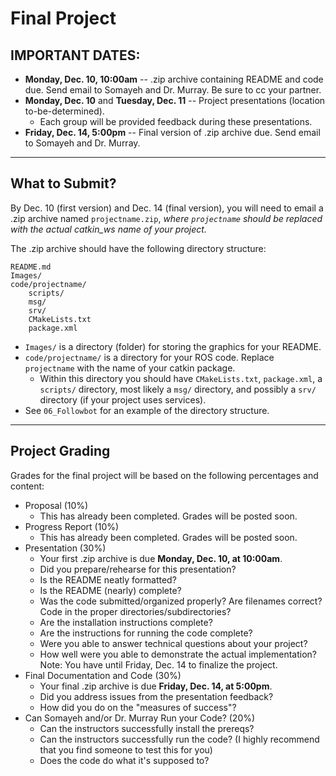 # Final Project

## IMPORTANT DATES:
- **Monday, Dec. 10, 10:00am** -- .zip archive containing README and code due.  Send email  to Somayeh and Dr. Murray.  Be sure to cc your partner.
- **Monday, Dec. 10** and **Tuesday, Dec. 11** -- Project presentations (location to-be-determined).
	- Each group will be provided feedback during these presentations.
- **Friday, Dec. 14, 5:00pm** -- Final version of .zip archive due.  Send email to Somayeh and Dr. Murray.

---

## What to Submit?
By Dec. 10 (first version) and Dec. 14 (final version), you will need to email a .zip archive named `projectname.zip`, *where `projectname` should be replaced with the actual catkin_ws name of your project.*
	
The .zip archive should have the following directory structure:	

```
README.md
Images/	
code/projectname/	
	scripts/
	msg/
	srv/
	CMakeLists.txt
	package.xml
```		

- `Images/` is a directory (folder) for storing the graphics for your README.
- `code/projectname/` is a directory for your ROS code.  Replace `projectname` with the name of your catkin package.
	- Within this directory you should have `CMakeLists.txt`, `package.xml`, a `scripts/` directory, most likely a `msg/` directory, and possibly a `srv/` directory (if your project uses services).  
- See `06_Followbot` for an example of the directory structure.


---

## Project Grading

Grades for the final project will be based on the following percentages and content:

- Proposal (10%)
	- This has already been completed.  Grades will be posted soon.
- Progress Report (10%)
	- This has already been completed.  Grades will be posted soon.
- Presentation (30%)
	- Your first .zip archive is due **Monday, Dec. 10, at 10:00am**.
	- Did you prepare/rehearse for this presentation?
	- Is the README neatly formatted?
	- Is the README (nearly) complete?
	- Was the code submitted/organized properly?  Are filenames correct?  Code in the proper directories/subdirectories?
	- Are the installation instructions complete?
	- Are the instructions for running the code complete?
	- Were you able to answer technical questions about your project?
	- How well were you able to demonstrate the actual implementation?  Note: You have until Friday, Dec. 14 to finalize the project.
- Final Documentation and Code (30%)
	- Your final .zip archive is due **Friday, Dec. 14, at 5:00pm**.
	- Did you address issues from the presentation feedback?
	- How did you do on the "measures of success"?
- Can Somayeh and/or Dr. Murray Run your Code? (20%)
	- Can the instructors successfully install the prereqs?
	- Can the instructors successfully run the code?  (I highly recommend that you find someone to test this for you)
	- Does the code do what it's supposed to?
				